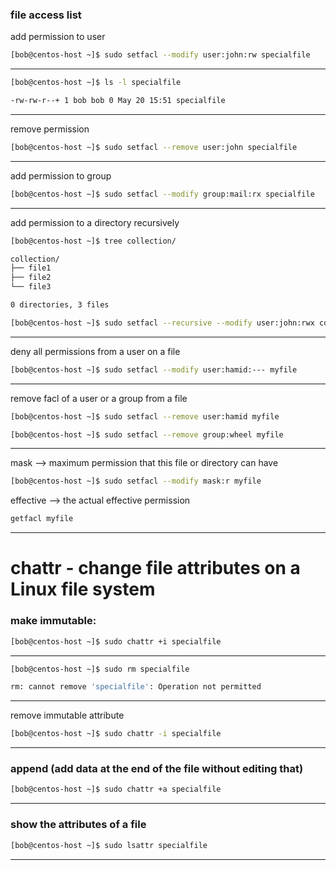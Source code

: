 

### file access list


add permission to user

```bash
[bob@centos-host ~]$ sudo setfacl --modify user:john:rw specialfile 
```

________________________________________________________________________________________________



```bash
[bob@centos-host ~]$ ls -l specialfile

-rw-rw-r--+ 1 bob bob 0 May 20 15:51 specialfile
```

________________________________________________________________________________________________


remove permission


```bash
[bob@centos-host ~]$ sudo setfacl --remove user:john specialfile 
```

________________________________________________________________________________________________


add permission to group

```bash
[bob@centos-host ~]$ sudo setfacl --modify group:mail:rx specialfile 
```

________________________________________________________________________________________________


add permission to a directory recursively

```bash
[bob@centos-host ~]$ tree collection/

collection/
├── file1
├── file2
└── file3

0 directories, 3 files
```



```bash
[bob@centos-host ~]$ sudo setfacl --recursive --modify user:john:rwx collection/
```


________________________________________________________________________________________________


deny all permissions from a user on a file

```bash
[bob@centos-host ~]$ sudo setfacl --modify user:hamid:--- myfile
```

________________________________________________________________________________________________


remove facl of a user or a group from a file

```bash
[bob@centos-host ~]$ sudo setfacl --remove user:hamid myfile
```


```bash
[bob@centos-host ~]$ sudo setfacl --remove group:wheel myfile
```

________________________________________________________________________________________________





mask     -->     maximum permission that this file or directory can have




```bash
[bob@centos-host ~]$ sudo setfacl --modify mask:r myfile
```



effective   -->     the actual effective permission

```bash
getfacl myfile
```

________________________________________________________________________________________________


# chattr - change file attributes on a Linux file system

### make immutable:

```bash
[bob@centos-host ~]$ sudo chattr +i specialfile
```

________________________________________________________________________________________________




```bash
[bob@centos-host ~]$ sudo rm specialfile

rm: cannot remove 'specialfile': Operation not permitted
```

________________________________________________________________________________________________


remove immutable attribute

```bash
[bob@centos-host ~]$ sudo chattr -i specialfile
```

________________________________________________________________________________________________

### append (add data at the end of the file without editing that)

```bash
[bob@centos-host ~]$ sudo chattr +a specialfile
```

________________________________________________________________________________________________


### show the attributes of a file

```bash
[bob@centos-host ~]$ sudo lsattr specialfile
```

________________________________________________________________________________________________
